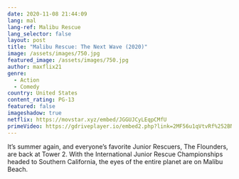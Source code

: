 ```yaml
---
date: 2020-11-08 21:44:09
lang: mal
lang-ref: Malibu Rescue
lang_selector: false
layout: post
title: "Malibu Rescue: The Next Wave (2020)"
image: /assets/images/750.jpg
featured_image: /assets/images/750.jpg
author: maxflix21
genre:
  - Action
  - Comedy
country: United States
content_rating: PG-13
featured: false
imageshadow: true
netflix: https://movstar.xyz/embed/JGGUJCyLEqpCMfU
primeVideo: https://gdriveplayer.io/embed2.php?link=2MF56u1qVtvRf%252BNJD7fzmQ4l21yt8WFs7DhGwB%252F76NhxLCQ5OSC1%252B8MsOCW%252F5ofuK%252FNikocHaRVpGrZARE2BWZvUh0Pd6m%252FGsqq0TLPOHAm5EYTcK5r2Q%252FACH0biTfPwt6jMPS%252B%252BaXGnD709Wivoo9Kbu96osAp1yXuTqUFvdP0Yba0aX0mKKqWJEGZi3TfkY%253D
---
```

It’s summer again, and everyone’s favorite Junior Rescuers, The Flounders, are back at Tower 2. With the International Junior Rescue Championships headed to Southern California, the eyes of the entire planet are on Malibu Beach.